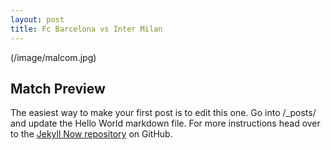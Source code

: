 ```yaml
---
layout: post
title: Fc Barcelona vs Inter Milan
---
```


(/image/malcom.jpg)

## Match Preview

The easiest way to make your first post is to edit this one. Go into /_posts/ and update the Hello World markdown file. For more instructions head over to the [Jekyll Now repository](https://github.com/barryclark/jekyll-now) on GitHub.
